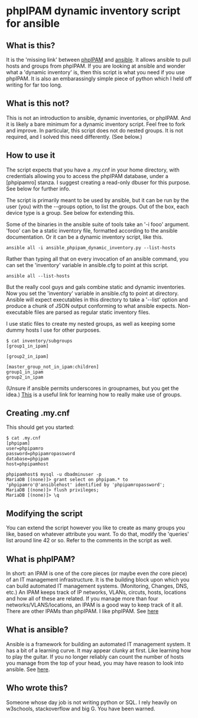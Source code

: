 # phpIPAM dynamic inventory script for ansible


## What is this?
It is the 'missing link' between [phpIPAM](https://github.com/phpipam/phpipam) and [ansible](https://github.com/ansible/ansible). It allows ansible to pull hosts and groups from phpIPAM. If you are looking at ansible and wonder what a 'dynamic inventory' is, then this script is what you need if you use phpIPAM. It is also an embarassingly simple piece of python which I held off writing for far too long.


## What is this not?
This is not an introduction to ansible, dynamic inventories, or phpIPAM. And it is likely a bare minimum for a dynamic inventory script. Feel free to fork and improve. In particular, this script does not do nested groups. It is not required, and I solved this need differently. (See below.)


## How to use it
The script expects that you have a .my.cnf in your home directory, with credentials allowing you to access the phpIPAM database, under a [phpipamro] stanza. I suggest creating a read-only dbuser for this purpose. See below for further info.

The script is primarily meant to be used by ansible, but it can be run by the user (you) with the --groups option, to list the groups. Out of the box, each device type is a group. See below for extending this.


Some of the binaries in the ansible suite of tools take an '-i fooo' argument. 'fooo' can be a static inventory file, formatted according to the ansible documentation. Or it can be a dynamic inventory script, like this.

    ansible all -i ansible_phpipam_dynamic_inventory.py --list-hosts

Rather than typing all that on every invocation of an ansible command, you can set the 'inventory' variable in ansible.cfg to point at this script.

    ansible all --list-hosts

But the really cool guys and gals combine static and dynamic inventories. Now you set the 'inventory' variable in ansible.cfg to point at directory. Ansible will expect executables in this directory to take a '--list' option and produce a chunk of JSON output conforming to what ansible expects. Non-executable files are parsed as regular static inventory files.

I use static files to create my nested groups, as well as keeping some dummy hosts I use for other purposes.

```
$ cat inventory/subgroups
[group1_in_ipam]

[group2_in_ipam]

[master_group_not_in_ipam:children]
group1_in_ipam
group2_in_ipam
```

(Unsure if ansible permits underscores in groupnames, but you get the idea.) 
[This](https://docs.ansible.com/ansible/latest/user_guide/intro_patterns.html#common-patterns) is a useful link for learning how to really make use of groups.


## Creating .my.cnf
This should get you started:

```
$ cat .my.cnf
[phpipam]
user=phpipamro
password=phpipamropassword
database=phpipam
host=phpipamhost

phpipamhost$ mysql -u dbadminuser -p
MariaDB [(none)]> grant select on phpipam.* to 'phpipamro'@'ansiblehost' identified by 'phpipamropassword';
MariaDB [(none)]> flush privileges;
MariaDB [(none)]> \q
```


## Modifying the script
You can extend the script however you like to create as many groups you like, based on whatever attribute you want.
To do that, modify the 'queries' list around line 42 or so. Refer to the comments in the script as well.


## What is phpIPAM?
In short: an IPAM is one of the core pieces (or maybe even *the* core piece) of an IT management infrastructure. It is the building block upon which you can build automated IT management systems. (Monitoring, Changes, DNS, etc.) An IPAM keeps track of IP networks, VLANs, circuts, hosts, locations and how all of these are related. If you manage more than four networks/VLANS/locations, an IPAM is a good way to keep track of it all. There are other IPAMs than phpIPAM. I like phpIPAM.
See [here](https://github.com/phpipam/phpipam)


## What is ansible?
Ansible is a framework for building an automated IT management system. It has a bit of a learning curve. It may appear clunky at first. Like learning how to play the guitar. If you no longer reliably can count the number of hosts you manage from the top of your head, you may have reason to look into ansible. 
See [here](https://github.com/ansible/ansible).


## Who wrote this?
Someone whose day job is not writing python or SQL. I rely heavily on w3schools, stackoverflow and big G. You have been warned.

